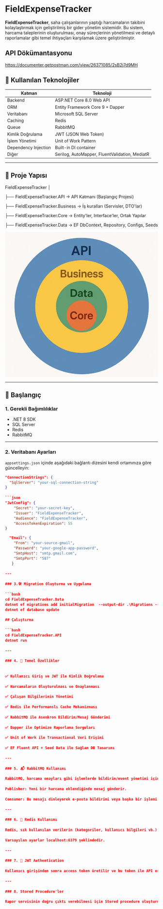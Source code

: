 # FieldExpenseTracker

**FieldExpenseTracker**, saha çalışanlarının yaptığı harcamaların takibini kolaylaştırmak için geliştirilmiş bir gider yönetim sistemidir. Bu sistem, harcama taleplerinin oluşturulması, onay süreçlerinin yönetilmesi ve detaylı raporlamalar gibi temel ihtiyaçları karşılamak üzere geliştirilmiştir.

## API Dökümantasyonu
https://documenter.getpostman.com/view/26371085/2sB2j7d9MH 

## 🔧 Kullanılan Teknolojiler

| Katman | Teknoloji |
|--------|-----------|
| Backend | ASP.NET Core 8.0 Web API |
| ORM | Entity Framework Core 9 + Dapper |
| Veritabanı | Microsoft SQL Server |
| Caching | Redis |
| Queue | RabbitMQ |
| Kimlik Doğrulama | JWT (JSON Web Token) |
| İşlem Yönetimi | Unit of Work Pattern |
| Dependency Injection | Built-in DI container |
| Diğer | Serilog, AutoMapper, FluentValidation, MediatR |

---

## 📂 Proje Yapısı
FieldExpenseTracker
│

├── FieldExpenseTracker.API → API Katmanı (Başlangıç Projesi)

├── FieldExpenseTracker.Business → İş kuralları (Servisler, DTO'lar)

├── FieldExpenseTracker.Core → Entity'ler, Interface'ler, Ortak Yapılar

├── FieldExpenseTracker.Data → EF DbContext, Repository, Configs, Seeds


![alt text](image.png)

---

## 🚀 Başlangıç

### 1. Gerekli Bağımlılıklar

- .NET 8 SDK
- SQL Server
- Redis
- RabbitMQ

---

### 2. Veritabanı Ayarları

`appsettings.json` içinde aşağıdaki bağlantı dizesini kendi ortamınıza göre güncelleyin:

```json
"ConnectionStrings": {
  "SqlServer": "your-sql-connection-string"
}

```json
"JwtConfig": {
    "Secret": "your-secret-key",
    "Issuer": "FieldExpenseTracker",
    "Audience": "FieldExpenseTracker",
    "AccessTokenExpiration": 55
}
```

```json
  "Email": {
    "From": "your-source-gmail",
    "Password": "your-google-app-password",
    "SmtpHost": "smtp.gmail.com",
    "SmtpPort": "587"
   }

---

### 3.🛠️ Migration Oluşturma ve Uygulama

```bash
cd FieldExpenseTracker.Data
dotnet ef migrations add initialMigration  --output-dir .\Migrations --startup-project ..\FieldExpenseTracker.API
dotnet ef database update

## Çalıştırma

```bash
cd FieldExpenseTracker.API
dotnet run

---

### 4. 📌 Temel Özellikler


✅ Kullanıcı Giriş ve JWT ile Kimlik Doğrulama

✅ Harcamaların Oluşturulması ve Onaylanması

✅ Çalışan Bilgilerinin Yönetimi

✅ Redis ile Performanslı Cache Mekanizması

✅ RabbitMQ ile Asenkron Bildirim/Mesaj Gönderimi

✅ Dapper ile Optimize Raporlama Sorguları

✅ Unit of Work ile Transactional Veri Erişimi

✅ EF Fluent API + Seed Data ile Sağlam DB Tasarımı

---

### 5. 📬 RabbitMQ Kullanımı

RabbitMQ, harcama onayları gibi işlemlerde bildirim/event yönetimi için kullanılmaktadır. Publisher/Consumer yapısı aşağıdaki gibi çalışır:

Publisher: Yeni bir harcama eklendiğinde mesaj gönderir.

Consumer: Bu mesajı dinleyerek e-posta bildirimi veya başka bir işlemi tetikler.

---

### 6. 💾 Redis Kullanımı

Redis, sık kullanılan verilerin (kategoriler, kullanıcı bilgileri vb.) cache’lenmesi için kullanılmıştır.

Varsayılan ayarlar localhost:6379 şeklindedir.

---

### 7. 🔐 JWT Authentication

Kullanıcı girişinden sonra access token üretilir ve bu token ile API erişimi sağlanır. Authorization işlemleri middleware ile kontrol edilir.

---

### 8. Stored Procedure'ler

Rapor servisinin doğru çıktı verebilmesi için Stored procedure oluşturma komutlarını StoredProcedures.txt dosyasından alıp sql'de çalıştırmanız gerekmektedir.


